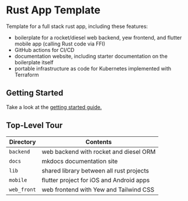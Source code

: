 # Rust App Template

Template for a full stack rust app, including these features:

- boilerplate for a rocket/diesel web backend, yew frontend, and flutter mobile
  app (calling Rust code via FFI)
- GitHub actions for CI/CD
- documentation website, including starter documentation on the boilerplate
  itself
- portable infrastructure as code for Kubernetes implemented with Terraform

## Getting Started

Take a look at the [getting started guide.](./docs/src/setup.md)

## Top-Level Tour

| Directory   | Contents                                 |
| ----------- | ---------------------------------------- |
| `backend`   | web backend with rocket and diesel ORM   |
| `docs`      | mkdocs documentation site                |
| `lib`       | shared library between all rust projects |
| `mobile`    | flutter project for iOS and Android apps |
| `web_front` | web frontend with Yew and Tailwind CSS   |
